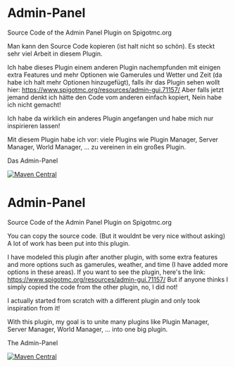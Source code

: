 # Admin-Panel
Source Code of the Admin Panel Plugin on Spigotmc.org


Man kann den Source Code kopieren (ist halt nicht so schön).
Es steckt sehr viel Arbeit in diesem Plugin.


Ich habe dieses Plugin einem anderen Plugin nachempfunden mit einigen extra Features und mehr Optionen wie Gamerules und Wetter und Zeit (da habe ich halt mehr Optionen hinzugefügt), falls ihr das Plugin sehen wollt hier: https://www.spigotmc.org/resources/admin-gui.71157/
Aber falls jetzt jemand denkt ich hätte den Code vom anderen einfach kopiert, Nein habe ich nicht gemacht!


Ich habe da wirklich ein anderes Plugin angefangen und habe mich nur inspirieren lassen!


Mit diesem Plugin habe ich vor: viele Plugins wie Plugin Manager, Server Manager, World Manager, ... zu vereinen in ein großes Plugin.

Das Admin-Panel


[![Maven Central](https://img.shields.io/maven-central/v/io.github.happybavarian07/Admin-Panel.svg?label=Maven%20Central)](https://search.maven.org/search?q=g:%22io.github.happybavarian07%22%20AND%20a:%22Admin-Panel%22)

# Admin-Panel
Source Code of the Admin Panel Plugin on Spigotmc.org


You can copy the source code. (But it wouldnt be very nice without asking)
A lot of work has been put into this plugin.


I have modeled this plugin after another plugin, with some extra features and more options such as gamerules, weather, and time (I have added more options in these areas). If you want to see the plugin, here's the link: https://www.spigotmc.org/resources/admin-gui.71157/
But if anyone thinks I simply copied the code from the other plugin, no, I did not!


I actually started from scratch with a different plugin and only took inspiration from it!


With this plugin, my goal is to unite many plugins like Plugin Manager, Server Manager, World Manager, ... into one big plugin.

The Admin-Panel


[![Maven Central](https://img.shields.io/maven-central/v/io.github.happybavarian07/Admin-Panel.svg?label=Maven%20Central)](https://search.maven.org/search?q=g:%22io.github.happybavarian07%22%20AND%20a:%22Admin-Panel%22)
